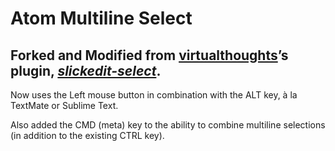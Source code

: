 # Atom Multiline Select

## Forked and Modified from [virtualthoughts](https://github.com/virtualthoughts)’s plugin, *[slickedit-select](https://github.com/virtualthoughts/slickedit-select)*.


Now uses the Left mouse button in combination with the ALT key, à la TextMate or Sublime Text.

Also added the CMD (meta) key to the ability to combine multiline selections (in addition to the existing CTRL key).
